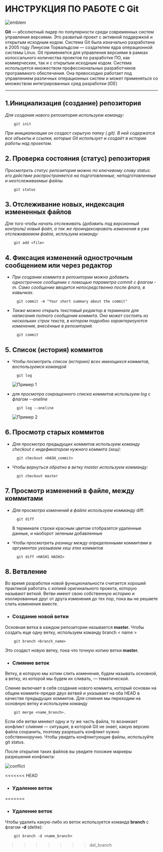 # ИНСТРУКЦИЯ ПО РАБОТЕ С Git

![emblem](/images/68b2fce3467ae1624fdef3773340c1bc.jpg)

**Git** — абсолютный лидер по популярности среди современных систем управления версиями. Это развитый проект с активной поддержкой и открытым исходным кодом. Система Git была изначально разработана в 2005 году Линусом Торвальдсом — создателем ядра операционной системы Linux. Git применяется для управления версиями в рамках колоссального количества проектов по разработке ПО, как коммерческих, так и с открытым исходным кодом. Система используется множеством профессиональных разработчиков программного обеспечения. Она превосходно работает под управлением различных операционных систем и может применяться со множеством интегрированных сред разработки (IDE)

---

## 1.Инициализация (создание) репозитория

*Для создания нового репозитория используем команду:*

        git init

*При инициализации он создаст скрытую папку (.git). В ней содержатся все объекты и ссылки, которые Git использует и создаёт в истории работы над проектом.*

## 2. Проверка состояния (статус) репозитория

*Просмотреть статус репозитория можно по ключевому слову status: его действие распространяется на подготовленные, неподготовленные и неотслеживаемые файлы.*

        git status

## 3. Отслеживание новых, индексация измененных файлов

*Для того чтобы начать отслеживать (добавить под версионный контроль) новый файл, а так же проиндексировать изменения в  уже отслеживаемом файле, испльзуем команду:*

        git add <file>

## 4. Фиксация изменений однострочным сообщением или через редактор

* *При создании коммита в репозитории можно добавить однострочное сообщение с помощью параметра commit с флагом -m. Само сообщение вводится непосредственно после флага, в кавычках.*

        git commit -m "Your short summary about the commit"

* *Также можно открыть текстовый редактор в терминале для написания полного сообщения коммита. Оно может состоять из нескольких строк текста, в котором подробно характеризуются изменения, внесённые в репозиторий.*

        git commit

## 5. Список (история) коммитов

* *Чтобы посмотреть список (историю) всех имеющихся коммитов, воспользуемся командой*

        git log

    ![Пример 1](/home/andrey/1.png)

* *для просмотра сокращенного списка коммитов используем log с флагом --oneline*

        git log --oneline

     ![Пример 2](/home/andrey/2.png)

## 6. Просмотр старых коммитов

* *Для просмотра предыдущих коммитов используем команду checkout с индефикатором нужного коммита (хеш):*

        git checkout <HASH_commit>

* *Чтобы вернуться обратно в ветку master используем комманду:*

        git checkout master

## 7. Просмотр изменений в файле, между коммитами

* *Для просмотра изменений в файле используем комманду* diff:

        git diff

     В терминале строки красным цветом отобразятся удаленные данные, и наоборот зеленым добавленные

* *Чтобы просмотреть разницу между определенными коммитами в аргументах указываем хеш этих коммитов*

        git diff <HASH1 HASH2>

## 8. Ветвление

Во время разработки новой функциональности считается хорошей практикой работать с копией оригинального проекта, которую называют веткой. Ветви имеют свою собственную историю и изолированные друг от друга изменения до тех пор, пока вы не решаете слить изменения вместе.

* ### Создание новой ветки

Основная ветка в каждом репозитории называется **master.** Чтобы создать еще одну ветку, используем команду branch < name >

        git branch <branch_name>

Это создаст новую ветку, пока что точную копию ветки **master.**

* ### Слияние веток

Ветку, в которую мы хотим слить изменения, будем называть основной, а ветку, из которой мы будем их сливать, — тематической.

Слиние включает в себя создание нового коммита, который основан на общем коммите-предке двух ветвей и указывает на оба HEAD в качестве предыдущих коммитов. Для слияния мы переходим на основную ветку и используем команду

        git merge <name_branch>.

Если обе ветви меняют одну и ту же часть файла, то возникает конфликт слияния — ситуация, в которой Git не знает, какую версию файла сохранить, поэтому разрешать конфликт нужно собственноручно. Чтобы увидеть конфликтующие файлы, используйте git status.

После открытия таких файлов вы увидите похожие маркеры разрешения конфликта:

![conflict](/images/merge.jpg)

<<<<<<< HEAD
* ### Удаление веток
=======
* ### Удаление веток

Чтобы удалить какую-либо из веток используется команда **branch** с флагом **-d** (delite):

        git branch -d <name_branch>
>>>>>>> del_branch
